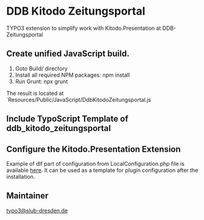 # DDB Kitodo Zeitungsportal
TYPO3 extension to simplify work with Kitodo.Presentation at DDB-Zeitungsportal

## Create unified JavaScript build.

1. Goto Build/ directory
2. Install all required NPM packages: npm install
3. Run Grunt: npx grunt

The result is located at `Resources/Public/JavaScript/DdbKitodoZeitungsportal.js

## Include TypoScript Template of ddb_kitodo_zeitungsportal

## Configure the Kitodo.Presentation Extension

Example of dlf part of configuration from LocalConfiguration.php file is available [here](Documentation/LocalConfiguration.md). It can be used as a template for plugin configuration after the installation.

## Maintainer
typo3@slub-dresden.de
